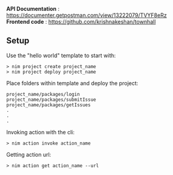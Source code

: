 __API Documentation__ : https://documenter.getpostman.com/view/13222079/TVYF8eRz<br/>
__Frontend code__ : https://github.com/krishnakeshan/townhall

## Setup
Use the "hello world" template to start with:
```
> nim project create project_name
> nim project deploy project_name
```

Place folders within template and deploy the project:
```
project_name/packages/login
project_name/packages/submitIssue
project_name/packages/getIssues
.
.
.
```

Invoking action with the cli:
```
> nim action invoke action_name
```

Getting action url:
```
> nim action get action_name --url
```
